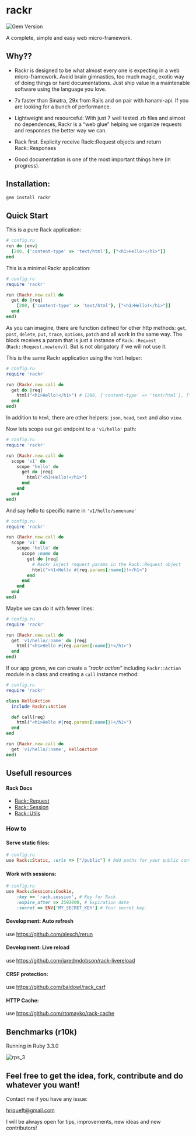 # rackr
![Gem Version](https://img.shields.io/gem/v/rackr?style=social)


A complete, simple and easy web micro-framework.

## Why??

- Rackr is designed to be what almost every one is expecting in a web micro-framework. Avoid brain gimnastics, too much magic, exotic way of doing things or hard documentations. Just ship value in a maintenable software using the language you love.

- 7x faster than Sinatra, 29x from Rails and on pair with hanami-api. If you are looking for a bunch of performance.

- Lightweight and resourceful: With just 7 well tested .rb files and almost no dependences, Rackr is a “web glue” helping we organize requests and responses the better way we can.

- Rack first. Explicity receive Rack::Request objects and return Rack::Responses 

- Good documentation is one of the most important things here (in progress).

## Installation:

```bash
gem install rackr
```

## Quick Start
This is a pure Rack application:

```ruby
# config.ru
run do |env|
  [200, {'content-type' => 'text/html'}, ["<h1>Hello!</h1>"]]
end
```

This is a minimal Rackr application:
```ruby
# config.ru
require 'rackr'

run (Rackr.new.call do
  get do |req|
    [200, {'content-type' => 'text/html'}, ["<h1>Hello!</h1>"]]
  end
end)
```
As you can imagine, there are function defined for other http methods: `get`, `post`, `delete`, `put`, `trace`, `options`, `patch` and all work in the same way. The block receives a param that is just a instance of `Rack::Request` (`Rack::Request.new(env)`). But is not obrigatory if we will not use it.

This is the same Rackr application using the `html` helper:
```ruby
# config.ru
require 'rackr'

run (Rackr.new.call do
  get do |req|
    html("<h1>Hello!</h1>") # [200, {'content-type' => 'text/html'}, ["<h1>Hello!</h1>"]]
  end
end)
```
In addition to `html`, there are other helpers: `json`, `head`, `text` and also `view`.

Now lets scope our get endpoint to a `'v1/hello'` path:
```ruby
# config.ru
require 'rackr'

run (Rackr.new.call do
  scope 'v1' do
    scope 'hello' do
      get do |req|
        html("<h1>Hello!</h1>")
      end
    end
  end
end)
```

And say hello to specific name in `'v1/hello/somename'`
```ruby
# config.ru
require 'rackr'

run (Rackr.new.call do
  scope 'v1' do
    scope 'hello' do
      scope :name do
        get do |req|
          # Rackr inject request params in the Rack::Request object
          html("<h1>Hello #{req.params[:name]}!</h1>")
        end
      end
    end
  end
end)
```

Maybe we can do it with fewer lines:
```ruby
# config.ru
require 'rackr'

run (Rackr.new.call do
  get 'v1/hello/:name' do |req|
    html("<h1>Hello #{req.params[:name]}!</h1>")
  end
end)
```

If our app grows, we can create a *"rackr action"* including `Rackr::Action` module in a class and creating a `call` instance method:

```ruby
# config.ru
require 'rackr'

class HelloAction
  include Rackr::Action

  def call(req)
    html("<h1>Hello #{req.params[:name]}!</h1>")
  end
end

run (Rackr.new.call do
  get 'v1/hello/:name', HelloAction
end)
```

## Usefull resources

#### Rack Docs

- [Rack::Request](https://www.rubydoc.info/github/rack/rack/Rack/Request)
- [Rack::Session](https://www.rubydoc.info/github/rack/rack/Rack/Session)
- [Rack::Utils](https://www.rubydoc.info/github/rack/rack/Rack/Utils)

### How to

#### Serve static files:
```ruby
# config.ru
use Rack::Static, :urls => ["/public"] # Add paths for your public content
```
#### Work with sessions:

```ruby
# config.ru
use Rack::Session::Cookie,
    :key => 'rack.session', # Key for Rack 
    :expire_after => 2592000, # Expiration date
    :secret => ENV['MY_SECRET_KEY'] # Your secret key. 
```

#### Development: Auto refresh

use https://github.com/alexch/rerun

#### Development: Live reload

use https://github.com/jaredmdobson/rack-livereload

#### CRSF protection:

use https://github.com/baldowl/rack_csrf

#### HTTP Cache:

use https://github.com/rtomayko/rack-cache

## Benchmarks (r10k)

Running in Ruby 3.3.0

![rps_3](https://github.com/user-attachments/assets/773ce116-ccea-45f9-9503-176804cb997e)

## Feel free to get the idea, fork, contribute and do whatever you want!

Contact me if you have any issue:

hriqueft@gmail.com

I will be always open for tips, improvements, new ideas and new contributors! 

